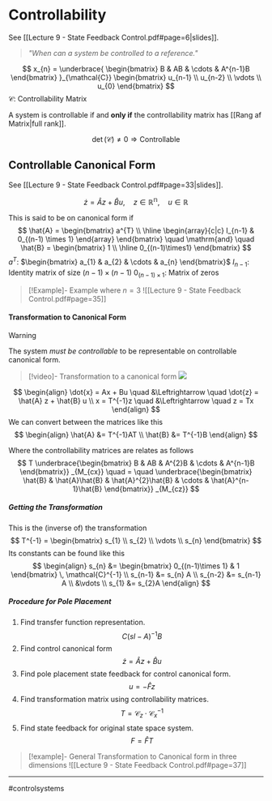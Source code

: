 # Controllability
See [[Lecture 9 - State Feedback Control.pdf#page=6|slides]].

> *"When can a system be controlled to a reference."*

$$
x_{n} =
\underbrace{
    \begin{bmatrix}
    B & AB & \cdots & A^{n-1}B
    \end{bmatrix}
}_{\mathcal{C}}
\begin{bmatrix}
u_{n-1} \\
u_{n-2} \\
\vdots \\
u_{0}
\end{bmatrix}
$$
$\mathcal{C}$: Controllability Matrix

A system is controllable if and **only if** the controllability matrix has [[Rang af Matrix|full rank]].

$$\det(\mathcal{C}) \neq 0 \Rightarrow \mathrm{Controllable}$$

## Controllable Canonical Form
See [[Lecture 9 - State Feedback Control.pdf#page=33|slides]].

$$
\dot{z} = \hat{A}z+\hat{B}u, \quad z \in \mathbb{R^{n}},\quad u \in \mathbb{R}
$$

This is said to be on canonical form if
$$
\hat{A} =
\begin{bmatrix}
a^{T} \\
\hline
\begin{array}{c|c}
I_{n-1} & 0_{(n-1) \times 1}
\end{array}
\end{bmatrix}
\quad \mathrm{and} \quad
\hat{B} =
\begin{bmatrix}
1 \\
\hline
0_{(n-1)\times1}
\end{bmatrix}
$$
$a^{T}$: $\begin{bmatrix} a_{1} & a_{2} & \cdots & a_{n} \end{bmatrix}$
$I_{n-1}$: Identity matrix of size $(n-1) \times (n-1)$
$0_{(n-1)\times 1}$: Matrix of zeros

>[!Example]- Example where $n=3$
>![[Lecture 9 - State Feedback Control.pdf#page=35]]

#### Transformation to Canonical Form

>[!Warning]
>The system *must be controllable* to be representable on controllable canonical form.

>[!video]- Transformation to a canonical form
>![](https://www.youtube.com/watch?v=anlC9ackwV4)

$$
\begin{align}
\dot{x} = Ax + Bu \quad &\Leftrightarrow \quad \dot{z} = \hat{A} z + \hat{B} u \\
x = T^{-1}z \quad &\Leftrightarrow \quad z = Tx
\end{align}
$$
We can convert between the matrices like this
$$
\begin{align}
\hat{A} &= T^{-1}AT \\
\hat{B} &= T^{-1}B
\end{align}
$$

Where the controllability matrices are relates as follows
$$
T 
\underbrace{\begin{bmatrix}
B & AB & A^{2}B & \cdots & A^{n-1}B
\end{bmatrix}}
_{M_{cx}}
\quad = \quad
\underbrace{\begin{bmatrix}
\hat{B} & \hat{A}\hat{B} & \hat{A}^{2}\hat{B} & \cdots & \hat{A}^{n-1}\hat{B}
\end{bmatrix}}
_{M_{cz}}
$$

##### Getting the Transformation
This is the (inverse of) the transformation
$$
T^{-1} =
\begin{bmatrix}
s_{1} \\
s_{2} \\
\vdots \\
s_{n}
\end{bmatrix}
$$
Its constants can be found like this
$$
\begin{align}
s_{n} &= 
\begin{bmatrix}
0_{(n-1)\times 1} & 1
\end{bmatrix}
\, \mathcal{C}^{-1} \\
s_{n-1} &= s_{n} A \\
s_{n-2} &= s_{n-1} A \\
&\vdots \\
s_{1} &= s_{2}A
\end{align}
$$

##### Procedure for Pole Placement
1. Find transfer function representation.
$$C(sI-A)^{-1}B$$
2. Find control canonical form
$$\dot{z} = \hat{A}z + \hat{B}u$$
3. Find pole placement state feedback for control canonical form.
$$u = -\hat{F}z$$
4. Find transformation matrix using controllability matrices.
$$T = \mathcal{C}_{z} \cdot \mathcal{C}_{x}^{-1}$$
5. Find state feedback for original state space system.
$$F = \hat{F}T$$

>[!example]- General Transformation to Canonical form in three dimensions
>![[Lecture 9 - State Feedback Control.pdf#page=37]]

---
#controlsystems